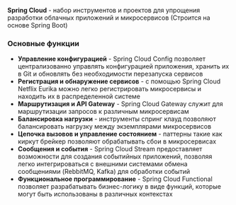 **Spring Cloud** - набор инструментов и проектов для упрощения разработки облачных приложений и микросервисов (Строится на основе Spring Boot)
### Основные функции
- **Управление конфигурацией** - Spring Cloud Config позволяет централизованно управлять конфигурацией приложения, хранить их в Git и обновлять без необходимости перезапуска сервисов
- **Регистрация и обнаружение сервисов** - с помощью Spring Cloud Netflix Eurika можно легко регистрировать микросервисы и находить их в распределенной системе 
- **Маршрутизация и API Gateway** - Spring Cloud Gateway служит для маршрутизации запросов к различным микросервисам
- **Балансировка нагрузки** - инструменты спринг клауд позволяют балансировать нагрузку между экземплярами микросервисов
- **Цепочка вызовов и управление состоянием** - паттерны такие как киркут брейкер позволяют обрабатывать сбои в микросервисах
- **Сообщения и события** - Spring Cloud Stream предоставляет возможности для создания событийных приложений, позволяя легко интегрироваться с внешними системами обмена сообщениями (RebbitMQ, Kafka) для обработки событий
- **Функциональное программирование** - Spring Cloud Functional позволяет разрабатывать бизнес-логику в виде функций, которые могут быть использованы в различных контекстах